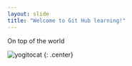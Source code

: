 ```yaml
---
layout: slide
title: "Welcome to Git Hub learning!"
---
```


On top of the world 

![yogitocat](https://octodex.github.com/images/yogitocat.png)
{: .center}
